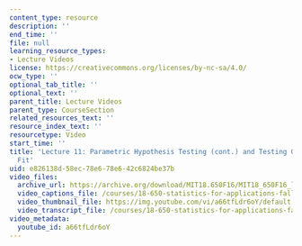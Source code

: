 ```yaml
---
content_type: resource
description: ''
end_time: ''
file: null
learning_resource_types:
- Lecture Videos
license: https://creativecommons.org/licenses/by-nc-sa/4.0/
ocw_type: ''
optional_tab_title: ''
optional_text: ''
parent_title: Lecture Videos
parent_type: CourseSection
related_resources_text: ''
resource_index_text: ''
resourcetype: Video
start_time: ''
title: 'Lecture 11: Parametric Hypothesis Testing (cont.) and Testing Goodness of
  Fit'
uid: e826138d-58ec-78e6-78e6-42c6824be37b
video_files:
  archive_url: https://archive.org/download/MIT18.650F16/MIT18_650F16_lec11_300k.mp4
  video_captions_file: /courses/18-650-statistics-for-applications-fall-2016/b4528f1ef5d4562e8b5c948ff6ec301a_a66tfLdr6oY.vtt
  video_thumbnail_file: https://img.youtube.com/vi/a66tfLdr6oY/default.jpg
  video_transcript_file: /courses/18-650-statistics-for-applications-fall-2016/279e378aad4f317540875c11f0d81457_a66tfLdr6oY.pdf
video_metadata:
  youtube_id: a66tfLdr6oY
---
```


